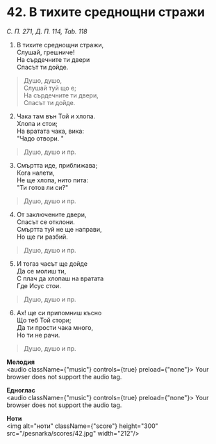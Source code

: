 # 42. В тихите среднощни стражи

_С. П. 271, Д. П. 114, Tab. 118_

1. В тихите среднощни стражи,  
Слушай, грешниче!  
На сърдечните ти двери  
Спасът ти дойде.  

> Душо, душо,  
> Слушай туй що е;  
> На сърдечните ти двери,  
> Спасът ти дойде.  

2. Чака там вън Той и хлопа.  
Хлопа и стои;  
На вратата чака, вика:  
"Чадо отвори. "  

> Душо, душо и пр.  

3. Смъртта иде, приближава;  
Кога налети,  
Не ще хлопа, нито пита:  
"Ти готов ли си?"  

> Душо, душо и пр.  

4. От заключените двери,  
Спасът се отклони.  
Смъртта туй не ще направи,  
Но ще ги разбий.  

> Душо, душо и пр.  

5. И тогаз часът ще дойде  
Да се молиш ти,  
С плач да хлопаш на вратата  
Где Исус стои.  

> Душо, душо и пр.  

6. Ах! ще си припомниш късно  
Що теб Той стори;  
Да ти прости чака много,  
Но ти не рачи.  

> Душо, душо и пр.

**Мелодия**  
<audio className={"music"} controls={true} preload={"none"}>
    <source src="/pesnarka/mp3/42.mp3" type="audio/mpeg"/>
    Your browser does not support the audio tag.
</audio>

**Едноглас**  
<audio className={"music"} controls={true} preload={"none"}>
    <source src="/pesnarka/transp/42.mp3" type="audio/mpeg"/>
    Your browser does not support the audio tag.
</audio>

**Ноти**  
<img alt="ноти" className={"score"} height="300" src="/pesnarka/scores/42.jpg" width="212"/>
